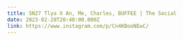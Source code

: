 ```yaml
---
title: SN27 Tlya X An, Me, Charles, BUFFEE | The Social
date: 2023-02-28T20:40:00.000Z
link: https://www.instagram.com/p/Cn4KBooNEwC/
---
```

